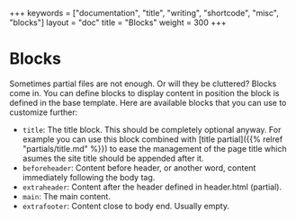 +++
keywords = ["documentation", "title", "writing", "shortcode", "misc", "blocks"]
layout = "doc"
title = "Blocks"
weight = 300
+++
# Blocks
Sometimes partial files are not enough. Or will they be cluttered? Blocks come in. You can define blocks to display content in position the block is defined in the base template. Here are available blocks that you can use to customize further:
- `title`: The title block. This should be completely optional anyway. For example you can use this block combined with [title partial]({{% relref "partials/title.md" %}}) to ease the management of the page title which asumes the site title should be appended after it.
- `beforeheader`: Content before header, or another word, content immediately following the body tag.
- `extraheader`: Content after the header defined in header.html (partial).
- `main`: The main content.
- `extrafooter`: Content close to body end. Usually empty.